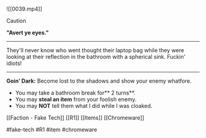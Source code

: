 ![[0039.mp4]]

> [!caution] 
> **"Avert ye eyes."** 

***
They'll never know who went thought their laptop bag while they were looking at their reflection in the bathroom with a spherical sink. Fuckin' idiots!
***
**Goin' Dark:** Become lost to the shadows and show your enemy whatfore. 

* You may take a bathroom break for** 2 turns**. 
* You may **steal an item** from your foolish enemy. 
* You may **NOT** tell them what I did while I was cloaked.

[[Faction - Fake Tech]]
[[R1]]
[[Items]]
[[Chromeware]]

#fake-tech #R1 #item #chromeware 